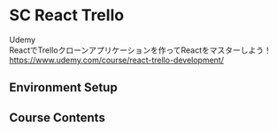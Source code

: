 # SC React Trello

Udemy  
ReactでTrelloクローンアプリケーションを作ってReactをマスターしよう！  
https://www.udemy.com/course/react-trello-development/  


## Environment Setup


## Course Contents

